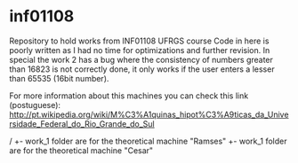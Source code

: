 inf01108
========

Repository to hold works from INF01108 UFRGS course
Code in here is poorly written as I had no time for optimizations and further revision. In special the work 2 has a bug where the consistency of numbers greater than 16823 is not correctly done, it only works if the user enters a lesser than 65535 (16bit number).

For more information about this machines you can check this link (postuguese):
http://pt.wikipedia.org/wiki/M%C3%A1quinas_hipot%C3%A9ticas_da_Universidade_Federal_do_Rio_Grande_do_Sul


/
+- work_1 folder are for the theoretical machine "Ramses"
+- work_1 folder are for the theoretical machine "Cesar"
